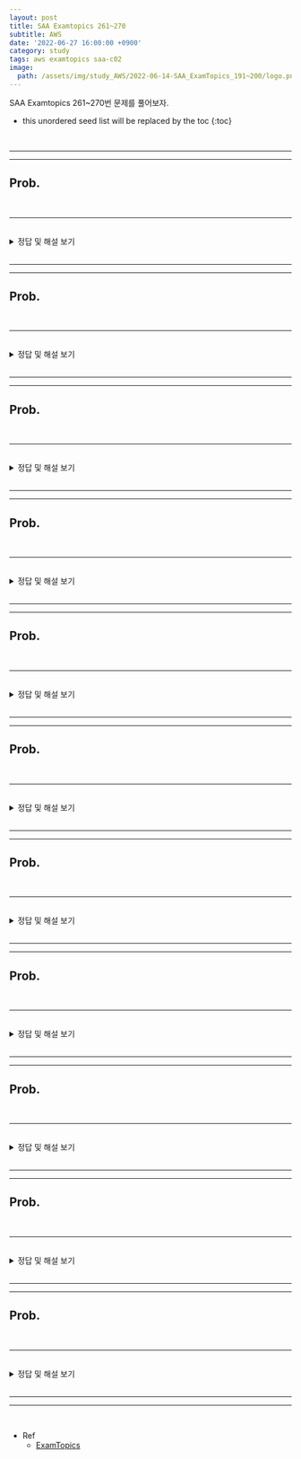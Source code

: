 ```yaml
---
layout: post
title: SAA Examtopics 261~270
subtitle: AWS
date: '2022-06-27 16:00:00 +0900'
category: study
tags: aws examtopics saa-c02
image:
  path: /assets/img/study_AWS/2022-06-14-SAA_ExamTopics_191~200/logo.png
---
```


SAA Examtopics 261~270번 문제를 풀어보자.

<!--more-->

* this unordered seed list will be replaced by the toc
{:toc}

<br>
<hr/>
<hr/>

## Prob. 


<br>
<hr/>
<br>

<details>
<summary>정답 및 해설 보기</summary>
<div markdown="1">
<br>
Answer : 

해설 : 



1차 시도 : 
</div>
</details>

<br>
<hr/>
<hr/>

## Prob. 


<br>
<hr/>
<br>

<details>
<summary>정답 및 해설 보기</summary>
<div markdown="1">
<br>
Answer : 

해설 : 



1차 시도 : 
</div>
</details>

<br>
<hr/>
<hr/>

## Prob. 


<br>
<hr/>
<br>

<details>
<summary>정답 및 해설 보기</summary>
<div markdown="1">
<br>
Answer : 

해설 : 



1차 시도 : 
</div>
</details>

<br>
<hr/>
<hr/>

## Prob. 


<br>
<hr/>
<br>

<details>
<summary>정답 및 해설 보기</summary>
<div markdown="1">
<br>
Answer : 

해설 : 



1차 시도 : 
</div>
</details>

<br>
<hr/>
<hr/>

## Prob. 


<br>
<hr/>
<br>

<details>
<summary>정답 및 해설 보기</summary>
<div markdown="1">
<br>
Answer : 

해설 : 



1차 시도 : 
</div>
</details>

<br>
<hr/>
<hr/>

## Prob. 


<br>
<hr/>
<br>

<details>
<summary>정답 및 해설 보기</summary>
<div markdown="1">
<br>
Answer : 

해설 : 



1차 시도 : 
</div>
</details>

<br>
<hr/>
<hr/>

## Prob. 


<br>
<hr/>
<br>

<details>
<summary>정답 및 해설 보기</summary>
<div markdown="1">
<br>
Answer : 

해설 : 



1차 시도 : 
</div>
</details>

<br>
<hr/>
<hr/>

## Prob. 


<br>
<hr/>
<br>

<details>
<summary>정답 및 해설 보기</summary>
<div markdown="1">
<br>
Answer : 

해설 : 



1차 시도 : 
</div>
</details>

<br>
<hr/>
<hr/>

## Prob. 


<br>
<hr/>
<br>

<details>
<summary>정답 및 해설 보기</summary>
<div markdown="1">
<br>
Answer : 

해설 : 



1차 시도 : 
</div>
</details>

<br>
<hr/>
<hr/>

## Prob. 


<br>
<hr/>
<br>

<details>
<summary>정답 및 해설 보기</summary>
<div markdown="1">
<br>
Answer : 

해설 : 



1차 시도 : 
</div>
</details>

<br>
<hr/>
<hr/>

## Prob. 


<br>
<hr/>
<br>

<details>
<summary>정답 및 해설 보기</summary>
<div markdown="1">
<br>
Answer : 

해설 : 



1차 시도 : 
</div>
</details>

<br>
<hr/>
<hr/>
<br>

* Ref
  - [ExamTopics](https://www.examtopics.com/exams/amazon/aws-certified-solutions-architect-associate-saa-c02/view/33)
